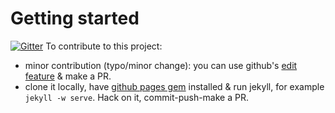 # Getting started

[![Gitter](https://badges.gitter.im/Join%20Chat.svg)](https://gitter.im/Kottans/kottans.github.io?utm_source=badge&utm_medium=badge&utm_campaign=pr-badge&utm_content=badge)
To contribute to this project:
  - minor contribution (typo/minor change): you can use github's [edit feature](https://help.github.com/articles/editing-files) & make a PR.
  - clone it locally, have [github pages gem](https://github.com/github/pages-gem) installed & run jekyll, for example `jekyll -w serve`. Hack on it, commit-push-make a PR.
